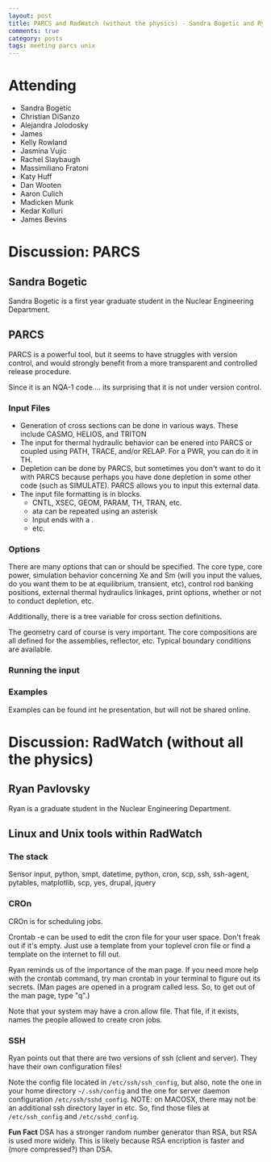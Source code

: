 ```yaml
---
layout: post
title: PARCS and RadWatch (without the physics) - Sandra Bogetic and Ryan Pavlovsky 
comments: true
category: posts
tags: meeting parcs unix
---
```



# Attending

- Sandra Bogetic
- Christian DiSanzo
- Alejandra Jolodosky
- James
- Kelly Rowland
- Jasmina Vujic
- Rachel Slaybaugh
- Massimiliano Fratoni
- Katy Huff
- Dan Wooten
- Aaron Culich
- Madicken Munk
- Kedar Kolluri
- James Bevins

# Discussion: PARCS

## Sandra Bogetic

Sandra Bogetic is a first year graduate student in the Nuclear Engineering 
Department. 

## PARCS

PARCS is a powerful tool, but it seems to have struggles with version control, 
and would strongly benefit from a more transparent and controlled release 
procedure.

Since it is an NQA-1 code.... its surprising that it is not under version 
control.

### Input Files

- Generation of cross sections can be done in various ways. These include 
  CASMO, HELIOS, and TRITON 
- The input for thermal hydraulic behavior can be enered into PARCS or coupled 
  using PATH, TRACE, and/or RELAP. For a PWR, you can do it in TH. 
- Depletion can be done by PARCS, but sometimes you don't want to do it with 
  PARCS because perhaps you have done depletion in some other code (such as 
  SIMULATE). PARCS allows you to input this external data.
- The input file formatting is in blocks.
  - CNTL, XSEC, GEOM, PARAM, TH, TRAN, etc.
  - ata can be repeated using an asterisk
  - Input ends with a .
  - etc.


### Options

There are many options that can or should be specified. The core type, core 
power, simulation behavior concerning Xe and Sm (will you input the values, do 
you want them to be at equilibrium, transient, etc), control rod banking 
positions, external thermal hydraulics linkages, print options, whether or not 
to conduct depletion, etc.

Additionally, there is a tree variable for cross section definitions.

The geometry card of course is very important. The core compositions are all 
defined for the assemblies, reflector, etc. Typical boundary conditions are 
available.

### Running the input


### Examples

Examples can be found int he presentation, but will not be shared online. 

# Discussion: RadWatch (without all the physics)

## Ryan Pavlovsky

Ryan is a graduate student in the Nuclear Engineering Department. 

## Linux and Unix tools within RadWatch 

### The stack

Sensor input, python, smpt, datetime, python, cron, scp, ssh, ssh-agent, pytables, 
matplotlib, scp, yes, drupal, jquery

### CROn

CROn is for scheduling jobs. 

Crontab -e can be used to edit the cron file for your user space. Don't freak 
out if it's empty. Just use a template from your toplevel cron file or find a 
template on the internet to fill out. 

Ryan reminds us of the importance of the man page. If you need more help with 
the crontab command, try man crontab in your terminal to figure out its 
secrets. (Man pages are opened in a program called less. So, to get out of the 
man page, type "q".)

Note that your system may have a cron.allow file. That file, if it exists, 
names the people allowed to create cron jobs.

### SSH

Ryan points out that there are two versions of ssh (client and server). They 
have their own configuration files!

Note the config file located in `/etc/ssh/ssh_config`, but also, note the one 
in your home directory `~/.ssh/config` and the one for server daemon 
configuration `/etc/ssh/sshd_config`. NOTE: on MACOSX, there may not be an 
additional ssh directory layer in etc. So, find those files at 
`/etc/ssh_config` and `/etc/sshd_config`.

**Fun Fact** DSA has a stronger random number generator than RSA, but RSA is 
used more widely. This is likely because RSA encription is faster and (more 
compressed?) than DSA.

